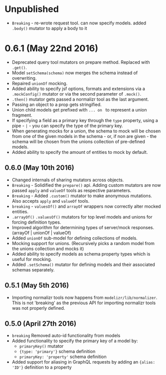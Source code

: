 # Unpublished

+ `Breaking` - re-wrote request tool. can now specify models. added `.body()` mutator to apply a body to it

# 0.6.1 (May 22nd 2016)

+ Deprecated query tool mutators on prepare method. Replaced with `.get()`.
+ Model `setSchema(schema)` now merges the schema instead of overwriting.
+ Repaired `unionOf` mocking.
+ Added ability to specify jsf options, formats and extensions via a `.mockConfig()` mutator or via the second parameter of `.mock()`.
+ `.then()` mutator gets passed a normalizr tool as the last argument.
+ Passing an object to a prop gets stringified.
+ Union child models get prefixed with `... on ` to represent a union fragment.
+ If specifying a field as a primary key through the `type` property, using a pipe - `|` - you can specify the type of the primary key.
+ When generating mocks for a union, the schema to mock will be chosen from one of the given models in the schema - or, if non are given - the
schema will be chosen from the unions collection of pre-defined models.
+ Added ability to specify the amount of entities to mock by default.

## 0.6.0 (May 10th 2016)

+ Changed internals of sharing mutators across objects.
+ `Breaking` - Solidified the `prepare()` api. Adding custom mutators are now passed `apply` and `valueOf` tools as respective parameters.
+ `Breaking` - Added `.custom()` mutator to make anonymous mutations. Also accepts `apply` and `valueOf` tools.
+ `breaking` - `valuesOf()` and `arrayOf` wrappers now correctly alter mocked entities.
+ `.arrayOf()` `.valuesOf()` mutators for top level models and unions for forcing definition types.
+ Improved algorithm for determining types of server/mock responses. (arrayOf | unionOf | valueOf)
+ Added `unionOf` sub-model for defining collections of models.
+ Mocking support for unions. (Recursively picks a random model from the unions collection and mocks it)
+ Added ability to specify models as schema property types which is useful for mocking.
+ Added `.setSchema()` mutator for defining models and their associated schemas separately.

## 0.5.1 (May 5th 2016)

+ Importing normalizr tools now happens from `modelizr/lib/normalizer`. This is not 'breaking' as
the previous API for importing normalizr tools was not properly defined.

## 0.5.0 (April 27th 2016)

+ `breaking` Removed auto-id functionality from models
+ Added functionality to specify the primary key of a model by:
    + `primaryKey()` mutator
    + `{type: 'primary'}` schema definition
    + `primaryKey: 'property'` schema definition
+ Added support for aliasing in GraphQL requests by adding an `{alias: 'ID'}` definition to a property
